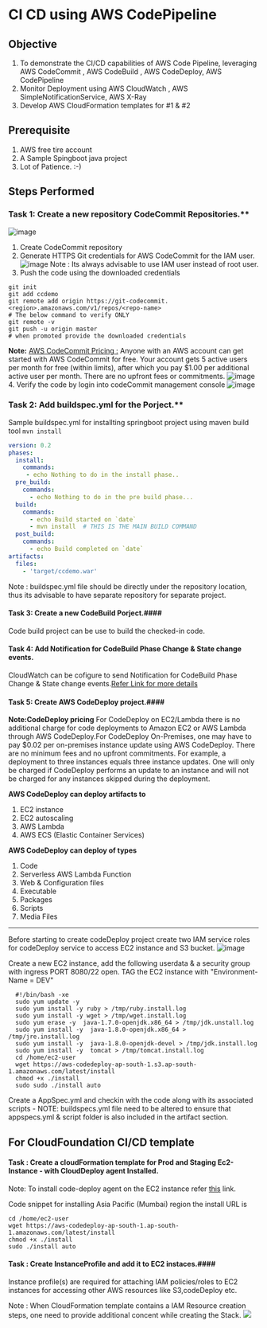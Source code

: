 # CI CD using AWS CodePipeline 

## Objective
1. To demonstrate the CI/CD capabilities of AWS Code Pipeline, leveraging AWS CodeCommit , AWS CodeBuild , AWS CodeDeploy, AWS CodePipeline 
2. Monitor Deployment using AWS CloudWatch , AWS SimpleNotificationService, AWS X-Ray
3. Develop AWS CloudFormation templates for #1 & #2

## Prerequisite
1. AWS free tire account 
2. A Sample Spingboot java project 
3. Lot of Patience. :-)

## Steps Performed 
### Task 1: Create a new repository CodeCommit Repositories.** 
![image](https://user-images.githubusercontent.com/5097017/76603369-d1273800-6532-11ea-99fb-ff3ec7ce63cd.png)

1. Create CodeCommit repository 
2. Generate HTTPS Git credentials for AWS CodeCommit for the IAM user. 
![image](https://user-images.githubusercontent.com/5097017/76604331-91615000-6534-11ea-959c-8dfb59096421.png)
Note : Its always advisable to use IAM user instead of root user. 
3. Push the code using the downloaded credentials 
```git
git init
git add ccdemo
git remote add origin https://git-codecommit.<region>.amazonaws.com/v1/repos/<repo-name>
# The below command to verify ONLY
git remote -v 
git push -u origin master 
# when promoted provide the downloaded credentials 
```
**Note:** <u>AWS CodeCommit Pricing :</u> Anyone with an AWS account can get started with AWS CodeCommit for free. Your account gets 5 active users per month for free (within limits), after which you pay $1.00 per additional active user per month. There are no upfront fees or commitments.
![image](https://user-images.githubusercontent.com/5097017/76618526-c24e7e80-654e-11ea-96fe-e605ffc5712f.png)
4. Verify the code by login into codeCommit management console 
![image](https://user-images.githubusercontent.com/5097017/76675792-536f3500-65e3-11ea-8c71-2cbe67cbe554.png)



### Task 2: Add buildspec.yml for the Porject.** 
Sample buildspec.yml for installting springboot project using maven build tool ```mvn install```

```yml
version: 0.2
phases:
  install: 
    commands:
     - echo Nothing to do in the install phase..
  pre_build:
    commands:
      - echo Nothing to do in the pre build phase...
  build:
    commands:
      - echo Build started on `date`
      - mvn install  # THIS IS THE MAIN BUILD COMMAND 
  post_build:
    commands:
      - echo Build completed on `date`
artifacts:
  files:
    - 'target/ccdemo.war'
```
Note : buildspec.yml file should be directly under the repository location, thus its advisable to have separate repository for separate project. 

#### Task 3: Create a new CodeBuild Porject.#### 
Code build project can be use to build the checked-in code. 


#### Task 4: Add Notification for CodeBuild Phase Change & State change events.
CloudWatch can be cofigure to send Notification for CodeBuild Phase Change & State change events.<a href="https://docs.aws.amazon.com/codebuild/latest/userguide/sample-build-notifications.html" target="_blank">Refer Link for more details</a>


#### Task 5: Create AWS CodeDeploy project.####
**Note:CodeDeploy pricing** For CodeDeploy on EC2/Lambda there is no additional charge for code deployments to Amazon EC2 or AWS Lambda through AWS CodeDeploy.For CodeDeploy On-Premises, one may have to pay $0.02 per on-premises instance update using AWS CodeDeploy. There are no minimum fees and no upfront commitments. For example, a deployment to three instances equals three instance updates. One will only be charged if CodeDeploy performs an update to an instance and will not be charged for any instances skipped during the deployment.

**AWS CodeDeploy can deploy artifacts to**
1. EC2 instance 
2. EC2 autoscaling 
3. AWS Lambda 
4. AWS ECS (Elastic Container Services)

**AWS CodeDeploy can deploy of types**
1. Code 
2. Serverless AWS Lambda Function
3. Web & Configuration files 
4. Executable 
5. Packages
6. Scripts 
7. Media Files 

****
Before starting to create codeDeploy project create two IAM service roles for codeDeploy service to access EC2 instance and S3 bucket. 
![image](https://user-images.githubusercontent.com/5097017/76678593-59730f00-65ff-11ea-943f-2b60804bc744.png)

Create a new EC2 instance, add the following userdata & a security group with ingress PORT 8080/22 open. TAG the EC2 instance with "Environment-Name = DEV"
```shell
  #!/bin/bash -xe
  sudo yum update -y
  sudo yum install -y ruby > /tmp/ruby.install.log
  sudo yum install -y wget > /tmp/wget.install.log
  sudo yum erase -y  java-1.7.0-openjdk.x86_64 > /tmp/jdk.unstall.log
  sudo yum install -y  java-1.8.0-openjdk.x86_64 > /tmp/jre.install.log
  sudo yum install -y  java-1.8.0-openjdk-devel > /tmp/jdk.install.log
  sudo yum install -y  tomcat > /tmp/tomcat.install.log
  cd /home/ec2-user
  wget https://aws-codedeploy-ap-south-1.s3.ap-south-1.amazonaws.com/latest/install
  chmod +x ./install
  sudo sudo ./install auto
```

Create a AppSpec.yml and checkin with the code along with its associated scripts - NOTE: buildspecs.yml file need to be altered to ensure that appspecs.yml & script folder is also included in the artifact section. 

## For CloudFoundation CI/CD template 
#### Task : Create a cloudFormation template for Prod and Staging Ec2-Instance - with CloudDeploy agent Installed.

Note: To install code-deploy agent on the EC2 instance refer <a href="https://docs.aws.amazon.com/codedeploy/latest/userguide/codedeploy-agent-operations-install-linux.html" target="_blank">this</a> link.

Code snippet for installing Asia Pacific (Mumbai) region the install URL is 
```unix
cd /home/ec2-user
wget https://aws-codedeploy-ap-south-1.ap-south-1.amazonaws.com/latest/install
chmod +x ./install
sudo ./install auto
```

#### Task : Create InstanceProfile and add it to EC2 instaces.#### 
Instance profile(s) are required for attaching IAM policies/roles to EC2 instances for accessing other AWS resources like S3,codeDeploy etc. 

Note : When CloudFormation template contains a IAM Resource creation steps, one need to provide additional concent while creating the Stack.
![](https://user-images.githubusercontent.com/5097017/76581936-fac46d00-64fa-11ea-8786-f1b5da0846d1.png)
